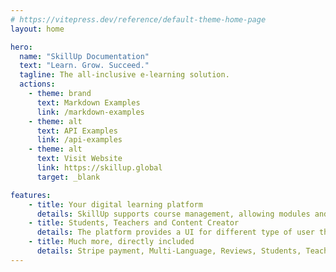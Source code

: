```yaml
---
# https://vitepress.dev/reference/default-theme-home-page
layout: home

hero:
  name: "SkillUp Documentation"
  text: "Learn. Grow. Succeed."
  tagline: The all-inclusive e-learning solution.
  actions:
    - theme: brand
      text: Markdown Examples
      link: /markdown-examples
    - theme: alt
      text: API Examples
      link: /api-examples
    - theme: alt
      text: Visit Website
      link: https://skillup.global
      target: _blank

features:
    - title: Your digital learning platform
      details: SkillUp supports course management, allowing modules and lessons with rich text content, medias (video, audios), embedded code and a complete quiz management.
    - title: Students, Teachers and Content Creator
      details: The platform provides a UI for different type of user through different memberships.
    - title: Much more, directly included
      details: Stripe payment, Multi-Language, Reviews, Students, Teachers, Content Creator, E-Mail notification, ...
---
```


